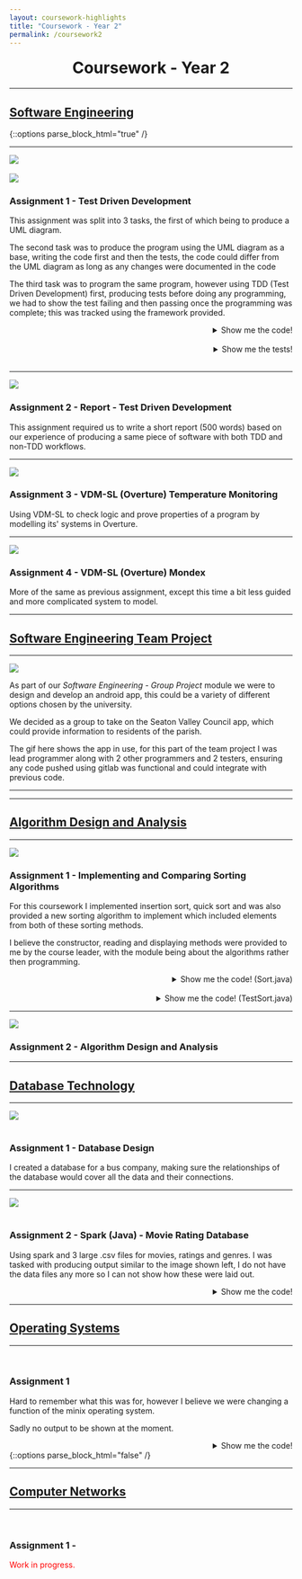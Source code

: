```yaml
---
layout: coursework-highlights
title: "Coursework - Year 2"
permalink: /coursework2
---
```


<h1 style="text-align:center;margin-top:20px;">Coursework - Year 2</h1>
<div class="row">
  <hr>
  <h2><a href="https://www.ncl.ac.uk/module-catalogue/module.php?code=CSC2021">Software Engineering</a></h2>
</div>
{::options parse_block_html="true" /}
<div class="row">
<hr>
<div class="row">
<div class="col-xs-6">
<img class="enlarge" src="/img/coursework/UMLdiagram.png" style="max-width:90%" max-height="350"><br><br>
<img class="enlarge" src="/img/coursework/TDDtests.png" style="max-width:90%" max-height="350">
</div>
<div class="col-xs-6">
<h3>Assignment 1 - Test Driven Development</h3>
<p>This assignment was split into 3 tasks, the first of which being to produce a UML diagram.</p>
<p>The second task was to produce the program using the UML diagram as a base, writing the code first and then the tests, the code could differ from the UML diagram as long as any changes were documented in the code</p>
<p>The third task was to program the same program, however using TDD (Test Driven Development) first, producing tests before doing any programming, we had to show the test failing and then passing once the programming was complete; this was tracked using the framework provided.</p>
</div>
</div>
<div class="row">
<details><summary markdown="span" style="text-align:right">Show me the code!</summary>

```java
package com.example.tddCoursework.Part1And2CodeAndTest;

import java.util.ArrayList;

public class RecordManagerNonTDD {
	String officeName;
	ArrayList<EmployeeNonTDD> employees = new ArrayList<EmployeeNonTDD>();
	
	
	RecordManagerNonTDD(String officeName){
		this.officeName = officeName;
	}
	
	public ArrayList<EmployeeNonTDD> getAllEmployees(){
		return employees;
	}
	
	public void addEmployee(EmployeeNonTDD employee){
		employees.add(employee);
	}
	
	public void addEmployee(String name, String address, String phoneNumber, String department, String dateStarted){
		employees.add(new EmployeeNonTDD(name,address,phoneNumber,department,dateStarted));
	}
	
	public String getAllEmployeeDetails(){
		String str = "";
		for(EmployeeNonTDD emp : employees){
			str += emp.toString();
		}
		
		return str;
		
	}
	
}

import java.util.ArrayList;

public class EmployeeNonTDD {
	final int STAFF_ID;
	public static int id = 0;
	String name;
	String address;
	String phoneNumber;
	String department;
	String dateStarted;
	ArrayList<TrainingRecordNonTDD> trainingRecords = new ArrayList<TrainingRecordNonTDD>();
	
	EmployeeNonTDD(String name, String address, String phoneNumber, String department, String dateStarted){
		
		this.STAFF_ID = id++;
		this.name = name;
		this.address = address;
		this.phoneNumber = phoneNumber;
		this.department = department;
		this.dateStarted = dateStarted;
	}
	
	public String toString(){
		String str = String.format(" %d %s %s %s %s %s Training Records[",this.STAFF_ID,this.name,this.address,this.phoneNumber,this.department,this.dateStarted);
		if (this.trainingRecords.size() < 1){
			str += "n/a";
		} else {
		for(TrainingRecordNonTDD tr : this.trainingRecords){
			str += tr.toString();
			if(tr != this.trainingRecords.get(trainingRecords.size()-1))
				str += ", ";
		}
		}
		str += "];";
		return str;	
	}
}

public class TrainingRecordNonTDD {

	String qualificationName;
	String dateAchieved;
	String levelOfQualification;
	
	TrainingRecordNonTDD(String qualificationName, String levelOfQualification ,String dateAchieved){
		this.qualificationName = qualificationName;
		this.dateAchieved = dateAchieved;
		this.levelOfQualification = levelOfQualification;
	}
	
	public String toString(){
		
		String tr = String.format("%s %s %s", this.qualificationName,this.levelOfQualification,this.dateAchieved);
		
		return tr;
	}
}
```

</details>
<br/>
<details><summary markdown="span" style="text-align:right">Show me the tests!</summary>

```java
package com.example.tddCoursework.Part1And2CodeAndTest;

import static org.junit.Assert.*;

import org.junit.*;

public class RecordManagerTestPart2 {
	
	public RecordManagerNonTDD rm,anotherRm;
	public EmployeeNonTDD testEmployee;
	public EmployeeNonTDD stevenKirby;
	
	@Before
	public void setUp(){
		
		rm = new RecordManagerNonTDD("Test");
		anotherRm = new RecordManagerNonTDD("Another");
		
		stevenKirby = new EmployeeNonTDD("Steven Kirby","17 Exam Lane","07432965778","Sales","15/11/2017");
		testEmployee = new EmployeeNonTDD("Test Man","28 Test Hill","07422945322","IT","12/11/2017");

		rm.addEmployee(stevenKirby);
		rm.addEmployee(testEmployee);
		
		stevenKirby.trainingRecords.add(new TrainingRecordNonTDD("BSC Computer Science","First","10/11/2017"));
		testEmployee.trainingRecords.add(new TrainingRecordNonTDD("BSC Biomedical Studies","Pass","05/02/2016"));

		testEmployee.trainingRecords.add(new TrainingRecordNonTDD("BSC Biomedical Studies 2","First","01/07/2016"));
		testEmployee.trainingRecords.add(new TrainingRecordNonTDD("BSC Biomedical Studies 3","Second","08/04/2017"));
		
		EmployeeNonTDD.id = 0;
	}
	
	
	
	@Test
	public void testRecordManager() {
		assertTrue(rm != null);
		
	}
	
	@Test
	public void testMultipleRecordManagers(){
		assertTrue(rm != null && anotherRm !=null && rm != anotherRm);
	}

	@Test
	public void testGetAllEmployees() {
		assertEquals(rm.employees,rm.getAllEmployees());
		
	}

	@Test
	public void testAddEmployee() {
		assertEquals(stevenKirby,rm.employees.get(0));
	}

	@Test
	public void testGetAllEmployeeDetails(){
		assertEquals(" 0 Steven Kirby 17 Exam Lane 07432965778 Sales 15/11/2017 Training Records[BSC Computer Science First 10/11/2017]; 1 Test Man 28 Test Hill 07422945322 IT 12/11/2017 Training Records[BSC Biomedical Studies Pass 05/02/2016, BSC Biomedical Studies 2 First 01/07/2016, BSC Biomedical Studies 3 Second 08/04/2017];",rm.getAllEmployeeDetails());
	}
	
	@Test
	public void testNoTrainingRecords(){
		
		stevenKirby.trainingRecords.remove(0);
		assertEquals(" 0 Steven Kirby 17 Exam Lane 07432965778 Sales 15/11/2017 Training Records[n/a]; 1 Test Man 28 Test Hill 07422945322 IT 12/11/2017 Training Records[BSC Biomedical Studies Pass 05/02/2016, BSC Biomedical Studies 2 First 01/07/2016, BSC Biomedical Studies 3 Second 08/04/2017];",rm.getAllEmployeeDetails());
	}
}
```
	
</details>
<br/>
</div>
</div>
<div class="row">
<hr>
<div class="col-xs-6">
<img class="enlarge" src="/img/coursework/TDDreport.png" style="max-width:90%" max-height="350">
</div>
<div class="col-xs-6">
<h3>Assignment 2 - Report - Test Driven Development</h3>
<p>This assignment required us to write a short report (500 words) based on our experience of producing a same piece of software with both TDD and non-TDD workflows.</p>
</div>
</div>
<div class="row">
<hr>
<div class="col-xs-6">
<img class="enlarge" src="/img/coursework/VDM.png" style="max-width:90%;max-height=350px">
</div>
<div class="col-xs-6">
<h3>Assignment 3 - VDM-SL (Overture) Temperature Monitoring</h3>
<p>Using VDM-SL to check logic and prove properties of a program by modelling its' systems in Overture.</p>
</div>
</div>
<div class="row">
<hr>
<div class="col-xs-6">
<img class="enlarge" src="/img/coursework/Mondex.png" style="max-width:90%;max-height=350px">
</div>
<div class="col-xs-6">
<h3>Assignment 4 - VDM-SL (Overture) Mondex</h3>
<p>More of the same as previous assignment, except this time a bit less guided and more complicated system to model.</p>
</div>
</div>
<div class="row">
<hr>
<h2><a href="https://www.ncl.ac.uk/module-catalogue/module.php?code=CSC2022">Software Engineering Team Project</a></h2>
</div>
<div class="row">
<hr>
<div class="col-xs-6">
<img class="enlarge" src="/img/coursework/SeatonValleyDemo.gif" style="max-width:90%;max-height:350px">
</div>
<div class="col-xs-6">
<p>As part of our <em>Software Engineering - Group Project</em> module we were to design and develop an android app, this could be a variety of different options chosen by the university.</p>
<p>We decided as a group to take on the Seaton Valley Council app, which could provide information to residents of the parish.</p>
<p>The gif here shows the app in use, for this part of the team project I was lead programmer along with 2 other programmers and 2 testers, ensuring any code pushed using gitlab was functional and could integrate with previous code.</p>
</div>
<hr>
</div>
<div class="row">
<hr>
<h2><a href="https://www.ncl.ac.uk/module-catalogue/module.php?code=CSC2023">Algorithm Design and Analysis</a></h2>
</div>
<div class="row">
<hr>
<div class="col-xs-6">
<img class="enlarge" src="/img/coursework/SortingAlgos.png" style="max-width:90%;max-height=350px">
</div>
<div class="col-xs-6">
<h3>Assignment 1 - Implementing and Comparing Sorting Algorithms</h3>
<p>For this coursework I implemented insertion sort, quick sort and was also provided a new sorting algorithm to implement which included elements from both of these sorting methods.</p>
<p>I believe the constructor, reading and displaying methods were provided to me by the course leader, with the module being about the algorithms rather then programming.</p>
</div>
</div>
<div class="row">
<details><summary markdown="span" style="text-align:right">Show me the code! (Sort.java)</summary>

```java

/*****************************************************/
/***     Initial Author: Jason Steggles 20/09/17   ***/
/***     Extended by: Steven Kirby  Date 24/10/17  ***/
/*****************************************************/

import java.io.*;
import java.text.*;
import java.util.*;

public class Sort {

	/** Array of integers to sort **/
	private int[] A;

	/** Size of the array **/
	private int size;

	/** Number of elements actually used in array **/
	private int usedSize;

	/** Global variables for counting sort comparisons **/
	public int compIS;
	/** Global comparison count for Insertion Sort **/
	public int compQS;
	/** Global comparison count for Quicksort **/
	public int compNewS;

	/** Global comparison count for new sort **/

	/*****************/
	/** Constructor **/
	/*****************/
	Sort(int max) {
		/** Initialiase global sort count variables **/
		compIS = 0;
		compQS = 0;
		compNewS = 0;

		/** Initialise size variables **/
		usedSize = 0;
		size = max;

		/** Create Array of Integers **/
		A = new int[size];
	}

	public int getArraySize() {
		return usedSize;
	}

	/*********************************************/
	/*** Read a file of integers into an array ***/
	/*********************************************/
	public void readIn(String file) {
		try {
			/** Initialise loop variable **/
			usedSize = 0;

			/** Set up file for reading **/
			FileReader reader = new FileReader(file);
			Scanner in = new Scanner(reader);

			/** Loop round reading in data while array not full **/
			while (in.hasNextInt() && (usedSize < size)) {
				A[usedSize] = in.nextInt();
				usedSize++;
			}

		} catch (IOException e) {
			System.out.println("Error processing file " + file);
		}
	}

	/**********************/
	/*** Display array ***/
	/**********************/
	public void display(int line, String header) {
		/*** Integer Formatter - three digits ***/
		NumberFormat FI = NumberFormat.getInstance();
		FI.setMinimumIntegerDigits(3);

		/** Print header string **/
		System.out.print("\n" + header);

		/** Display array data **/
		for (int i = 0; i < usedSize; i++) {
			/** Check if new line is needed **/
			if (i % line == 0) {
				System.out.println();
			}

			/** Display an array element **/
			System.out.print(FI.format(A[i]) + " ");
		}
	}

	/** Insertion Sort Algorithm **/
	public void insertion() {
		// Loop through the array, for N - 1
		for (int i = 1; i < A.length; i++) {
			int key = A[i];
			/*
			 * Store an extra pointer as j variable to loop through array
			 * without affecting i variable
			 */
			int j = i;
			// Check to ensure we don't have a out of bounds exception at -1 of
			// array which doesn't exist.
			// also checks to see if the pointer is in the right place by
			// checking if the value to the left in the array is bigger then it.
			while (j > 0 && key < A[j - 1]) {
				// comparison was made so we would increment the counter.
				compIS++;
				// move values up the array as we know the key should be lower
				// then this.
				A[j] = A[j - 1];
				// decrement j to check the next value in the array.
				j -= 1;
			}
			// when we find the right place even though the while loop is false
			// we need to increment the counter.
			compIS++;
			// insert key into the correct place in the array.
			A[j] = key;
		}

	}

	/** QuickSort Algorithm **/
	public void quick(int L, int R) {
		// if pointers haven't crossed during recursion.
		if (R > L) {
			// partition the left side then the right side.
			int p = partition(L, R);
			quick(L, p - 1);
			quick(p + 1, R);
		}
	}

	/**
	 * Method to partition array from left pointer to right pointer in array.
	 **/
	public int partition(int L, int R) {
		int pL = L;
		int pR = R;
		// value always always right value to start (pivot)
		int v = A[R];

		// if pointers haven't crossed yet
		while (pL < pR) {

			// starting from the left pointer, keep moving right in array until
			// a value less then the pivot is found
			while (A[pL] < v) {
				pL += 1;
				compQS++;
			}
			compQS++;
			// then check from the right pointer and move to the left, ensuring
			// we don't move past the original left pointer
			while (A[pR] >= v && pR > L) {
				pR -= 1;
				compQS++;
			}
			compQS++;
			// swap the values of the pointers if left pointer still smaller the
			// right pointer
			if (pL < pR) {
				swap(pL, pR);
			}
		}
		// swap the value with the original pivot.
		swap(pL, R);
		// return the new left pointer.
		return pL;
	}

	/** Method to swap one element in an array with another **/
	public void swap(int L, int R) {
		// Temporarily store value in variable before overwriting it.
		int temp = A[L];
		A[L] = A[R];
		// and finally writing it to the swap counterpart.
		A[R] = temp;
	}

	/** New Sorting Algorithm **/
	public void newsort() {
		// for each position in array starting from index 0
		int pos = 0;
		while (pos < A.length - 1) {
			// find the minimum value in the array that hasn't been sorted yet.
			int min = findMinFrom(pos);

			// check which array index is the minimum value
			for (int i = pos; i < A.length; i++) {
				if (A[i] == min) {
					// swap it into position
					swap(i, pos);
					// increase the position to find the next minimum
					pos += 1;
				}
				compNewS++;
			}
		}
	}

	/**
	 * Method to find and return the next minimum value in the array after a
	 * given position
	 **/
	public int findMinFrom(int pos) {
		int min = A[pos];
		for (int i = pos + 1; i < A.length; i++) {
			// if value is smaller, it becomes the new minimum
			if (A[i] < min) {
				min = A[i];
			}
			compNewS++;
		}
		return min;

	}
} /** End of Sort Class **/

```

</details>
<br/>
<details><summary markdown="span" style="text-align:right">Show me the code! (TestSort.java)</summary>

```java

/*************************************************/
/***    Test class for Sort class    	       ***/
/***                                           ***/
/***    Author: Steven Kirby    24/10/2017     ***/
/*************************************************/

public class TestSort {
	public static void main(String[] args) {

		// tests using each file as required, array size, test file, which
		// algorithms to test(insertion,quick,new)
		test(15, "test1.txt", true, true, false);
		test(15, "test2.txt", true, true, false);
		test(100, "test3.txt", true, true, true);
		test(100, "test4.txt", true, true, true);
		test(100, "test5.txt", true, false, true);

	}

	// method for calling whichever tests are required for each array test file.
	public static void test(int maxArraySize, String testfile, boolean i, boolean q, boolean n) {

		// read in and display array before it is sorted
		Sort beforeSorting = new Sort(maxArraySize);
		beforeSorting.readIn(testfile);
		beforeSorting.display(10, "Array Before Sorting using " + testfile);
		System.out.println("\n");

		// insertion sort test
		if (i) {
			Sort sortTestInsertion = new Sort(maxArraySize);
			sortTestInsertion.readIn(testfile);
			sortTestInsertion.insertion();
			sortTestInsertion.display(10, "Insertion Test using " + testfile);
			System.out.println("\n   Insertion sort comparison counter: " + sortTestInsertion.compIS);
		}
		// quick sort test
		if (q) {
			Sort sortTestQuick = new Sort(maxArraySize);
			sortTestQuick.readIn(testfile);
			sortTestQuick.quick(0, sortTestQuick.getArraySize() - 1);
			sortTestQuick.display(10, "\nQuickSort Test using " + testfile);
			System.out.println("\n   Quicksort comparison counter: " + sortTestQuick.compQS);
		}
		// new sort test
		if (n) {
			Sort sortTestNew = new Sort(maxArraySize);
			sortTestNew.readIn(testfile);
			sortTestNew.newsort();
			sortTestNew.display(10, "\nNewSort Test using " + testfile);
			System.out.println("\n   Newsort comparison counter: " + sortTestNew.compNewS);
		}
		System.out.println("\n------------------------------------------\n");
	}

} /** End of Test class **/

```

</details>
</div>

<div class="row">
<hr>
<div class="col-xs-6">
<img class="enlarge" src="/img/coursework/RopeCutting.png" style="max-width:90%;max-height=350px">
</div>
<div class="col-xs-6">
<h3>Assignment 2 - Algorithm Design and Analysis</h3>
<p></p>
</div>
</div>
<div class="row">
<hr>
<h2><a href="https://www.ncl.ac.uk/module-catalogue/module.php?code=CSC2024">Database Technology</a></h2>
</div>
<div class="row">
<hr>
<div class="col-xs-6">
<img class="enlarge" src="/img/coursework/DatabaseDesign.png" style="max-width:90%;max-height=350px"><br><br>
</div>
<div class="col-xs-6">
<h3>Assignment 1 - Database Design</h3>
<p>I created a database for a bus company, making sure the relationships of the database would cover all the data and their connections.</p>
</div>
</div>
<div class="row">
<hr>
<div class="col-xs-6">
<img class="enlarge" src="/img/coursework/SparkOutput.png" style="max-width:90%;max-height=350px"><br><br>
</div>
<div class="col-xs-6">
<h3>Assignment 2 - Spark (Java) - Movie Rating Database </h3>
<p>Using spark and 3 large .csv files for movies, ratings and genres. I was tasked with producing output similar to the image shown left, I do not have the data files any more so I can not show how these were laid out.</p>
</div>
</div>
<div class="row">
<details><summary markdown="span" style="text-align:right">Show me the code!</summary>
	
```java
package sparkCoursework;

import java.io.BufferedWriter;
import java.io.FileWriter;
import java.io.IOException;
import java.util.Arrays;
import java.util.List;

import org.apache.log4j.Level;
import org.apache.log4j.LogManager;
import org.apache.spark.SparkConf;
import org.apache.spark.api.java.JavaSparkContext;
import org.apache.spark.sql.Dataset;
import org.apache.spark.sql.Row;
import org.apache.spark.sql.SparkSession;
import static org.apache.spark.sql.functions.*;

public class coursework {

	private static String PATH = Messages.getString("Coursework.0"); //$NON-NLS-1$
	private static String MOVIES_DATA = "movies.csv";
	private static String RATINGS     = "ratings.csv";
	private static String MOVIE_GENRE_DATA = "movieGenres.csv";
	
	static SparkConf conf = new SparkConf().setMaster("local").setAppName("My App");
	static JavaSparkContext sc = new JavaSparkContext(conf);
	static SparkSession spark = SparkSession.builder().appName("Java Spark SQL basic example")
			.config("spark.some.config.option", "some-value").getOrCreate();
	
	static boolean headers = false;
	public static void main(String[] args) {
		// TODO Auto-generated method stub

		LogManager.getLogger("org").setLevel(Level.ERROR);
		
		System.out.println("Step 1");
		//Step 1 - load data and print schemas
		Dataset<Row> movies = LoadMoviesData();
		movies.printSchema();
		Dataset<Row> ratings = LoadRatingsData();
		ratings.printSchema();
		
		System.out.println("Step 2 - no info to show");
		//Step 2 - CSV WRITER APPENDS TO FILE SO MAY NEED TO COMMENT THIS OUT IF YOU RUN CODE
		//Takes 5-10 minutes
		//Put data into lists 
		List<Row> movieList = movies.select("movieId").collectAsList();
		List<Row> genresList = movies.select("genres").collectAsList();
		//list to hold individual genres
		List<String> movieGenre;
		//index
		int i = 0;
		for(Row m : movieList ){
		//Split genres and remove [ and ]
			movieGenre = Arrays.asList((genresList.get(i).toString().replace("[","").replace("]","").split("\\|")));
			for(String g : movieGenre){
				//method to output to CSV
				outputToCSV(m.toString().replace("[", "").replace("]", "") + "," + g.toString());
			}
				i++;
		}
		System.out.println("Step 3");
		//Step 3
		
		//load newly created csv file data
		Dataset<Row> movieGenres = LoadMovieGenresData();
		movieGenres.printSchema();
		//show top 50
		movieGenres.orderBy(movieGenres.col("movieId").desc()).show(50);
		
		System.out.println("Step 4");
		//Step 4
		//count after grouping genres together and rename count column
		Dataset<Row> genrePopularity = movieGenres.groupBy(movieGenres.col("genre")).count().withColumnRenamed("count", "moviesCount");
		genrePopularity.printSchema();
		//show top 10 most popular genres
		genrePopularity.orderBy(genrePopularity.col("moviesCount").desc()).show(10);
		
		System.out.println("Step 5");
		//Step 5
		Dataset<Row> topTen = genrePopularity.orderBy(genrePopularity.col("moviesCount").desc()).limit(10);
		//get table of all users that have rated a movie of the top 10 genre
		Dataset<Row> joinedData = ratings.join(movieGenres,"movieId").join(topTen,"genre");
		//group genre and userId to see each count of genre each user has
		Dataset<Row> userGenre = joinedData.groupBy(joinedData.col("genre"),joinedData.col("userId")).count();
		//order by the most then remove any data that has the same genre after this top one is found, could also use max
		Dataset<Row> ugPairs = userGenre.orderBy(userGenre.col("genre"),userGenre.col("count").desc()).dropDuplicates("genre");
		ugPairs.printSchema();
		ugPairs.select(ugPairs.col("genre"),ugPairs.col("userId")).show();
		
		System.out.println("Step 6");
		//Step 6
		//count how many movies user has rated
		Dataset<Row> numMoviesPerUser = ratings.groupBy(ratings.col("userId")).count().withColumnRenamed("count", "ratingsCount");
		//get the top 10 users
		Dataset<Row> top10NumMoviesPerUser = numMoviesPerUser.orderBy(numMoviesPerUser.col("ratingsCount").desc()).limit(10);
		top10NumMoviesPerUser.printSchema();
		top10NumMoviesPerUser.show();
		//see what genre they have most reviewed
		Dataset<Row> top10CommonGenre = ratings.join(movieGenres,"movieId").join(top10NumMoviesPerUser,"userId");
		Dataset<Row> commonGenre = top10CommonGenre.groupBy(top10CommonGenre.col("userId"), top10CommonGenre.col("genre")).count().withColumnRenamed("genre", "mostCommonGenre");
		commonGenre.printSchema();
		//remove any other data for that user after highest genre is found for that user, join numMoviesPerUser again to be able to see their original ratingsCount
		commonGenre.orderBy(commonGenre.col("count").desc()).dropDuplicates("userId").join(numMoviesPerUser, "userId").select("userId","ratingsCount","mostCommonGenre").show();
		
		System.out.println("Step 7");
		//Step 7
		//group data of the same movieId to find the average and variance of the ratings that were left for them, renamed columns
		Dataset<Row> avgRating = ratings.groupBy(ratings.col("movieId")).agg(avg("rating"),variance("rating")).withColumnRenamed("var_samp(rating)", "variance").withColumnRenamed("avg(rating)","averageRating");
		//show the top 10 rated
		avgRating.orderBy(avgRating.col("averageRating").desc()).limit(10).show();
		}


	private static Dataset<Row> LoadRatingsData() {
		return spark.read().option("inferSchema", true).option("header", true).option("multLine", true)
				.option("mode", "DROPMALFORMED").csv(PATH + RATINGS);
	}

	private static Dataset<Row> LoadMoviesData() {
		return spark.read().option("inferSchema", true).option("header", true).option("multLine", true)
				.option("mode", "DROPMALFORMED").csv(PATH + MOVIES_DATA);
	}
	
	private static Dataset<Row> LoadMovieGenresData() {
		return spark.read().option("inferSchema", true).option("header", true).option("multLine", true)
				.option("mode", "DROPMALFORMED").csv(PATH + MOVIE_GENRE_DATA);
	}
	

	public static void outputToCSV(String str) {

		try {
			// new file with append true
			FileWriter w = new FileWriter("src/main/resources/movieGenres.csv", true);
			BufferedWriter b = new BufferedWriter(w);

			// if the headers have not already been written to the file, then
			// write them
			if (!headers) {
				b.write("movieId,genre\n");
				headers = true;
			}
			
			b.write(str + "\n");
			b.flush();
			b.close();

		} catch (IOException e) {
			// TODO Auto-generated catch block
			e.printStackTrace();
		}

	}
}
```
	
</details>
</div>
<div class="row">
<hr>
<h2><a href="https://www.ncl.ac.uk/module-catalogue/module.php?code=CSC2025">Operating Systems</a></h2>
</div>
<div class="row">
<hr>
<div class="col-xs-6">
<img src="" style="max-width:90%;max-height=350px"><br><br>
</div>
<div class="col-xs-6">
<h3>Assignment 1</h3>
<p>Hard to remember what this was for, however I believe we were changing a function of the minix operating system.</p>
<p>Sadly no output to be shown at the moment.</p>
</div>
<div class="row">
<details><summary markdown="span" style="text-align:right">Show me the code!</summary>

```c
/*
 * Student Name : Steven Kirby
 * Student Number : 16027577
 * Date : 14/11/2017
 */
#include <errno.h>
#include <limits.h>
#include <stdio.h>
#include <stdlib.h>
#include <string.h>

#include "arraylib.h"

/* error message format for fatalerror */
static const char *ERR_FMT = "%s:%d - %s, errno %d: %s\n";

array *newarray(int len) {
/* check if array will be of valid length */
	if(len < 1){
		errno = EINVAL;
		return NULL;
	}

/* dynamic allocation of array struct */
	array *struc = (array *) malloc(sizeof(array));

/* allocate array, giving it enough size for len of ints */
	int* newArray = calloc(len,sizeof(int));

/* assign length and pointer to fields of array struct */
	struc->ai = newArray;
	struc->len = len;

/* if allocation of memory failed set errno and release any memory allocation, then return NULL */
	if(!struc || !newArray){
		errno = ENOMEM;	
		delarray(struc);
		return NULL;
	} 
/* if all successful will return pointer to array struct */
	return struc;
}


int get(array *arr, int idx) {

/* check for any errors, set errno and return the minimum value of int if any error */
	if(arr == NULL || arr->ai == NULL|| idx >= arr->len || idx < 0){
		errno = EINVAL;
		return INT_MIN;
	}

/* returns value in ai[x] */
	return arr->ai[idx];
}
                
void set(array *arr, int idx, int value) {
  
/* check for any errors, set errno if any error */
	if(arr == NULL || arr->ai == NULL || idx >= arr->len || idx < 0){
		errno = EINVAL;

/* needs else as doesnt return on error (void method) */
	} else {

/* set value of ai[x] to the value given */
	arr->ai[idx] = value;
	}
}

void foreach(array *arr, applyfunction applyf) { 

/* check to see if all conditions of foreach method specification are met */
	if(arr && arr->ai && applyf && arr->len > 0){	

/* loop iterates through each value in array to apply function to  */
		for (int a = 0;a < arr->len;a++){

/* stores the resulting value of applyf in the array at index a */
			arr->ai[a] = applyf(arr,a);
		}    
	}
}

void print(FILE *stream, array *arr) {

/* string always starts with [ */
	fprintf(stream,"[");

/* check for errors */
	if(arr && arr->ai && arr->len > 0){

/* loop through the array, printing each value out */
		for(int i = 0; i < arr->len; i++){
			fprintf(stream," %i,",arr->ai[i]);
		}	
	}

/* close the string whether errors were found or not*/
	fprintf(stream," ]");
} 
        
THE FOLLOWING FUNCTIONS ARE IMPLEMENTED FOR YOU - DO NOT CHANGE

/* see println comments in arraylib.h */
void println(FILE *stream, array *arr) {
    print(stream, arr);
    fprintf(stream, "\n");
}

/* see delarray comments in arraylib.h */
void delarray(array *arr) {
    if (arr) { 
        if (arr->ai) 
            free(arr->ai);
        free(arr);
    }
}

/* see fatalerror comments in arraylib.h */
void fatalerror(int line, char *msg) {
    fprintf(stderr, ERR_FMT, __FILE__, line, msg, errno, strerror(errno));
    exit(EXIT_FAILURE);
}

/* see newarray_e comments in arraylib.h */
array *newarray_e(int len) {
    array *arr = newarray(len);
    
    if (!arr)
        fatalerror(__LINE__, "array allocation failed");
        
    return arr;
}

/* see get_e comments in arraylib.h */
int get_e(array *arr, int idx) {
    int val = get(arr, idx);
    
    if (val == INT_MIN && errno == EINVAL)
        fatalerror(__LINE__, "null array or index out of bounds");
    
    return val;
}
        
/* see set_e comments in arraylib.h */
void set_e(array *arr, int idx, int value) {
    set(arr, idx, value);
    
    if (errno == EINVAL)
        fatalerror(__LINE__, "null array or index out of bounds");
}
```

</details>
</div>
</div>
{::options parse_block_html="false" /}
<div class="row">
  <hr>
  <h2><a href="https://www.ncl.ac.uk/module-catalogue/module.php?code=CSC2026">Computer Networks</a></h2>
</div>
<div class="row">
  <hr>
  <div class="col-xs-6">
    <img class="enlarge" src="" style="max-width:90%" max-height="350"><br><br>
  </div>
  <div class="col-xs-6">
    <h3>Assignment 1 - </h3>
    <p style="color:red">Work in progress.</p>
  </div>
</div>

